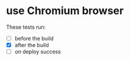 # use Chromium browser

These tests run:
- [ ] before the build
- [x] after the build
- [ ] on deploy success
